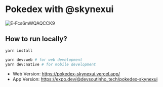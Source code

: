 # Pokedex with @skynexui

![E-Fcs6mWQAQCCK9](https://user-images.githubusercontent.com/13791385/132007454-5cf6eb80-e085-4bb2-af14-155a044d9e4c.jpeg)

## How to run locally?
```sh
yarn install

yarn dev:web # for web development
yarn dev:native # for mobile development
```

- Web Version: https://pokedex-skynexui.vercel.app/
- App Version: https://expo.dev/@devsoutinho_tech/pokedex-skynexui
